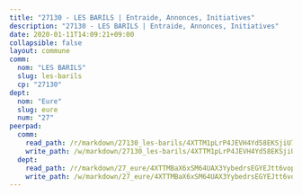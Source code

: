 ```yaml
---
title: "27130 - LES BARILS | Entraide, Annonces, Initiatives"
description: "27130 - LES BARILS | Entraide, Annonces, Initiatives"
date: 2020-01-11T14:09:21+09:00
collapsible: false
layout: commune
comm:
  nom: "LES BARILS"
  slug: les-barils
  cp: "27130"
dept:
  nom: "Eure"
  slug: eure
  num: "27"
peerpad:
  comm:
    read_path: /r/markdown/27130_les-barils/4XTTM1pLrP4JEVH4Yd58EKSjiU7nwC2Xz8DgvjJAT3be8pK1Z
    write_path: /w/markdown/27130_les-barils/4XTTM1pLrP4JEVH4Yd58EKSjiU7nwC2Xz8DgvjJAT3be8pK1Z-K3TgUx3CqQE58tH5EWy6Hz2GvgbGv12jxaw3WmbuTYzZaFrwryEA54qb3Fhk97fs381PRW3zywKp1v8r3wjSVJHQu3ppYWtFUJT4KuM2dCZBCxxB9SZdqr8ZKdCen6qxmEq1zPDR
  dept:
    read_path: /r/markdown/27_eure/4XTTMBaX6xSM64UAX3YybedrsEGYEJtt6vopdQsPEFtGijgwg
    write_path: /w/markdown/27_eure/4XTTMBaX6xSM64UAX3YybedrsEGYEJtt6vopdQsPEFtGijgwg-K3TgUmjy61Gu7ZFzjoVmiacXP2Rc4pq6sxVCYUX3mFQZWQw9yCKsEoAMagtuW4jJTYhK96DsWW4cPmZLagvQNZ34BscGcu4btrtJibt18c1mpqofaWe6Q3RartDiuMTjY7NrsH4r
---
```


